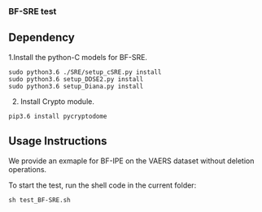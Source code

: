 ### BF-SRE test


## Dependency

1.Install the python-C models for BF-SRE.

```
sudo python3.6 ./SRE/setup_cSRE.py install
sudo python3.6 setup_DDSE2.py install
sudo python3.6 setup_Diana.py install
```

2. Install Crypto module.

```
pip3.6 install pycryptodome
```


## Usage Instructions


We provide an exmaple for BF-IPE on the VAERS dataset without deletion operations.

To start the test, run the shell code in the current folder:

```sh test_BF-SRE.sh```
